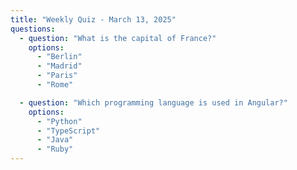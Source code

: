 ```yaml
---
title: "Weekly Quiz - March 13, 2025"
questions:
  - question: "What is the capital of France?"
    options:
      - "Berlin"
      - "Madrid"
      - "Paris"
      - "Rome"

  - question: "Which programming language is used in Angular?"
    options:
      - "Python"
      - "TypeScript"
      - "Java"
      - "Ruby"
---
```

